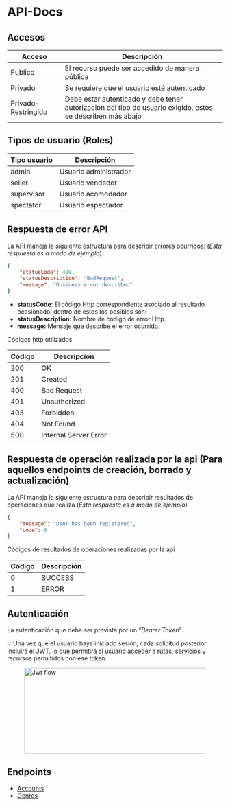 # API-Docs

## Accesos

| Acceso | Descripción |
| --- | --- |
| Publico  | El recurso puede ser accedido de manera pública |
| Privado | Se requiere que el usuario esté autenticado |
| Privado-Restringido | Debe estar autenticado y debe tener autorización del tipo de usuario exigido, estos se describen más abajo |

## Tipos de usuario (Roles)

| Tipo usuario | Descripción |
| --- | --- |
| admin | Usuario administrador |
| seller | Usuario vendedor |
| supervisor | Usuario acomodador |
| spectator | Usuario espectador |

## Respuesta de error API

La API maneja la siguiente estructura para describir errores ocurridos: (*Esta respuesta es a modo de ejemplo*)

```json
{
    "statusCode": 400,
    "statusDescription": "BadRequest",
    "message": "Business error described"
}
```
- **statusCode**: El código Http correspondiente asociado al resultado ocasionado, dentro de estos los posibles son:
- **statusDescription:** Nombre de código de error Http.
- **message:** Mensaje que describe el error ocurrido.

Códigos http utilizados

| Código | Descripción |
| --- | --- |
| 200 | OK |
| 201 | Created |
| 400 | Bad Request |
| 401 | Unauthorized |
| 403 | Forbidden |
| 404 | Not Found |
| 500 | Internal Server Error |

## Respuesta de operación realizada por la api (Para aquellos endpoints de creación, borrado y actualización)

La API maneja la siguiente estructura para describir resultados de operaciones que realiza (*Esta respuesta es a modo de ejemplo*)

```json
{
    "message": "User has been registered",
    "code": 0
}
```

Códigos de resultados de operaciones realizadas por la api

| Código | Descripción |
| --- | --- |
| 0 | SUCCESS |
| 1 | ERROR |

## **Autenticación**

La autenticación que debe ser provista por un “*Bearer Token*”.

<aside>
💡 Una vez que el usuario haya iniciado sesión, cada solicitud posterior incluirá el JWT, lo que permitirá al usuario acceder a rutas, servicios y recursos permitidos con ese token.

</aside>

<figure>
    <img src="Documentaci%C3%B3n/Markdown/JwtFlow.png" width="600" height="200"
         alt="Jwt flow">
</figure>

## Endpoints

- [Accounts](Documentaci%C3%B3n/Markdown/Accounts.md)
- [Genres](Documentaci%C3%B3n/Markdown/Genres.md)

